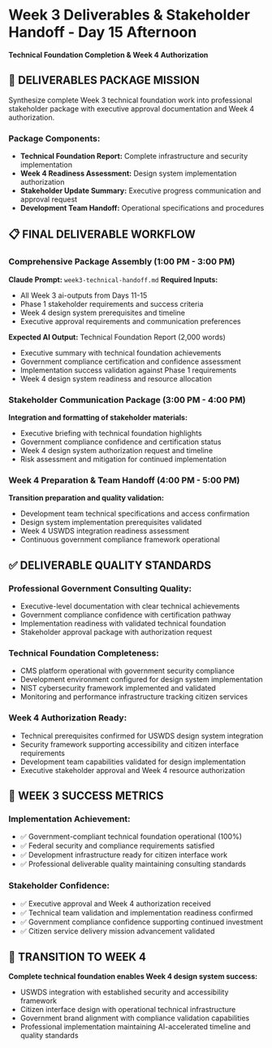 # Week 3 Deliverables & Stakeholder Handoff - Day 15 Afternoon
**Technical Foundation Completion & Week 4 Authorization**

## 🎯 **DELIVERABLES PACKAGE MISSION**

Synthesize complete Week 3 technical foundation work into professional stakeholder package with executive approval documentation and Week 4 authorization.

### **Package Components:**
- **Technical Foundation Report:** Complete infrastructure and security implementation
- **Week 4 Readiness Assessment:** Design system implementation authorization
- **Stakeholder Update Summary:** Executive progress communication and approval request
- **Development Team Handoff:** Operational specifications and procedures

## 📋 **FINAL DELIVERABLE WORKFLOW**

### **Comprehensive Package Assembly (1:00 PM - 3:00 PM)**
**Claude Prompt:** `week3-technical-handoff.md`
**Required Inputs:**
- All Week 3 ai-outputs from Days 11-15
- Phase 1 stakeholder requirements and success criteria
- Week 4 design system prerequisites and timeline
- Executive approval requirements and communication preferences

**Expected AI Output:** Technical Foundation Report (2,000 words)
- Executive summary with technical foundation achievements
- Government compliance certification and confidence assessment
- Implementation success validation against Phase 1 requirements
- Week 4 design system readiness and resource allocation

### **Stakeholder Communication Package (3:00 PM - 4:00 PM)**
**Integration and formatting of stakeholder materials:**
- Executive briefing with technical foundation highlights
- Government compliance confidence and certification status
- Week 4 design system authorization request and timeline
- Risk assessment and mitigation for continued implementation

### **Week 4 Preparation & Team Handoff (4:00 PM - 5:00 PM)**
**Transition preparation and quality validation:**
- Development team technical specifications and access confirmation
- Design system implementation prerequisites validated
- Week 4 USWDS integration readiness assessment
- Continuous government compliance framework operational

## ✅ **DELIVERABLE QUALITY STANDARDS**

### **Professional Government Consulting Quality:**
- Executive-level documentation with clear technical achievements
- Government compliance confidence with certification pathway
- Implementation readiness with validated technical foundation
- Stakeholder approval package with authorization request

### **Technical Foundation Completeness:**
- CMS platform operational with government security compliance
- Development environment configured for design system implementation
- NIST cybersecurity framework implemented and validated
- Monitoring and performance infrastructure tracking citizen services

### **Week 4 Authorization Ready:**
- Technical prerequisites confirmed for USWDS design system integration
- Security framework supporting accessibility and citizen interface requirements
- Development team capabilities validated for design implementation
- Executive stakeholder approval and Week 4 resource authorization

## 🎯 **WEEK 3 SUCCESS METRICS**

### **Implementation Achievement:**
- ✅ Government-compliant technical foundation operational (100%)
- ✅ Federal security and compliance requirements satisfied
- ✅ Development infrastructure ready for citizen interface work
- ✅ Professional deliverable quality maintaining consulting standards

### **Stakeholder Confidence:**
- ✅ Executive approval and Week 4 authorization received
- ✅ Technical team validation and implementation readiness confirmed
- ✅ Government compliance confidence supporting continued investment
- ✅ Citizen service delivery mission advancement validated

## 🚀 **TRANSITION TO WEEK 4**
**Complete technical foundation enables Week 4 design system success:**
- USWDS integration with established security and accessibility framework
- Citizen interface design with operational technical infrastructure
- Government brand alignment with compliance validation capabilities
- Professional implementation maintaining AI-accelerated timeline and quality standards
